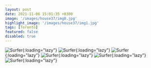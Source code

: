 ```yaml
---
layout: post
date: 2021-11-06 15:01:35 +0300
image: '/images/house37/img0.jpg'
highlight_image: '/images/house37/img1.jpg'
tags: [Toronto]
featured: false
disabled: true
---
```


![Surfer]({{site.baseurl}}/images/house36/img3.jpg){:loading="lazy"}
![Surfer]({{site.baseurl}}/images/house36/img4.jpg){:loading="lazy"}
![Surfer]({{site.baseurl}}/images/house36/img5.jpg){:loading="lazy"}
![Surfer]({{site.baseurl}}/images/house36/img6.jpg){:loading="lazy"}
![Surfer]({{site.baseurl}}/images/house36/img7.jpg){:loading="lazy"}
![Surfer]({{site.baseurl}}/images/house36/img8.jpg){:loading="lazy"}